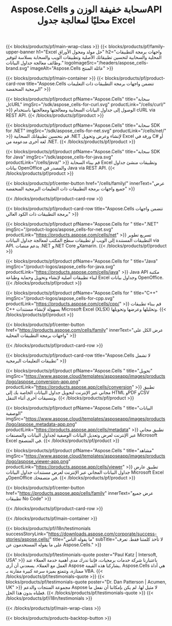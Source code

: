 ﻿---
title: Aspose.Cells سحابة خفيفة الوزن وAPI محليًا لمعالجة جدول Excel
description: توفر السحابة Aspose.Cells مجموعة من أدوات تطوير البرامج (SDK) بلغات برمجة مختلفة، وتبسط الوصول إلى Aspose.Cells REST API، وتعزز الأداء من خلال تصميمها خفيف الوزن.
weight: 50
url: /ar/
---
{{< blocks/products/pf/main-wrap-class >}}
{{< blocks/products/pf/family-upper-banner h1="Excel حل مولد ومحول الأوراق" h2="واجهات برمجة التطبيقات المحلية والسحابية لتحسين تطبيقاتك الأصلية وتطبيقات الويب والسحابة بسلاسة لتوفير وظائف معالجة جداول البيانات." logoImageSrc="/headers/aspose_cells-brand.svg" imageAlt="Aspose.Cells عائلة المنتج" >}}

{{< blocks/products/pf/main-container >}}
{{< blocks/products/pf/product-card-row title="Aspose.Cells تتضمن واجهات برمجة التطبيقات ذات التعليمات البرمجية المنخفضة" >}}

{{< blocks/products/pf/product pfName="Aspose.Cells" title="سحابة لcURL" imgSrc="/sdk/aspose_cells-for-curl.svg" productLink="/cells/curl/" >}}
الوصول إلى جداول البيانات السحابية ومعالجتها ومعالجتها باستخدام cURL via REST API.
{{< /blocks/products/pf/product >}}

{{< blocks/products/pf/product pfName="Aspose.Cells" title="سحابة SDK for .NET" imgSrc="/sdk/aspose_cells-for-net.svg" productLink="/cells/net/" >}}
قم بتحسين تطبيقاتك السحابية .NET لإنشاء وعرض وتحويل Excel ورقة في C# أو لغة أخرى مدعومة من .NET.
{{< /blocks/products/pf/product >}}

{{< blocks/products/pf/product pfName="Aspose.Cells" title="سحابة SDK for Java" imgSrc="/sdk/aspose_cells-for-java.svg" productLink="/cells/java/" >}}
قم ببناء السحابة Excel وتطبيقات منشئ جداول بيانات OpenOffice والمصدر في Java via REST API.
{{< /blocks/products/pf/product >}}

{{< blocks/products/pf/center-button href="/cells/family/" innerText="عرض جميع واجهات برمجة التطبيقات ذات التعليمات البرمجية المنخفضة" >}}

{{< /blocks/products/pf/product-card-row >}}

{{< blocks/products/pf/product-card-row title="Aspose.Cells تتضمن واجهات برمجة التطبيقات ذات الكود العالي" >}}

{{< blocks/products/pf/product pfName="Aspose.Cells for " title=".NET" imgSrc="/product-logos/aspose_cells-for-net.svg" productLink="https://products.aspose.com/cells/net" >}}
تسريع تطوير التطبيقات المستندة إلى الويب أو تطبيقات سطح المكتب لمعالجة جداول البيانات via API. يدعم منصات .NET و.NET Core وXamarin.
{{< /blocks/products/pf/product >}}

{{< blocks/products/pf/product pfName="Aspose.Cells for " title="Java" imgSrc="/product-logos/aspose_cells-for-java.svg" productLink="https://products.aspose.com/cells/java" >}}
Java API مكتبة لبناء تطبيقات أصلية لإنشاء وتحويل وحماية وطباعة Excel وجداول بيانات OpenOffice.
{{< /blocks/products/pf/product >}}

{{< blocks/products/pf/product pfName="Aspose.Cells for " title="C++" imgSrc="/product-logos/aspose_cells-for-cpp.svg" productLink="https://products.aspose.com/cells/cpp/" >}}
قم ببناء تطبيقات C++ بسهولة لإنشاء مستندات Microsoft Excel (XLSX) وتحليلها وعرضها وتحويلها.
{{< /blocks/products/pf/product >}}

{{< blocks/products/pf/center-button href="https://products.aspose.com/cells/family" innerText="عرض الكل على واجهات برمجة التطبيقات المحلية" >}}

{{< /blocks/products/pf/product-card-row >}}

{{< blocks/products/pf/product-card-row title="Aspose.Cells لا تشمل تطبيقات التعليمات البرمجية" >}}

{{< blocks/products/pf/product pfName="Aspose.Cells " title="تحويل" imgSrc="https://www.aspose.cloud/templates/asposeapp/images/products/logo/aspose_conversion-app.png" productLink="https://products.aspose.app/cells/conversion" >}}
تطبيق مجاني عبر الإنترنت لتحويل جداول البيانات الخاصة بك إلى HTML وPDF وCSV وتنسيقات أخرى أثناء التنقل.
{{< /blocks/products/pf/product >}}

{{< blocks/products/pf/product pfName="Aspose.Cells " title="البيانات الوصفية" imgSrc="https://www.aspose.cloud/templates/asposeapp/images/products/logo/aspose_metadata-app.png" productLink="https://products.aspose.app/cells/metadata" >}}
تطبيق مجاني عبر الإنترنت لعرض وتعديل البيانات الوصفية لجداول البيانات والمصنفات Microsoft Excel في المتصفح.
{{< /blocks/products/pf/product >}}

{{< blocks/products/pf/product pfName="Aspose.Cells " title="مشاهد" imgSrc="https://www.aspose.cloud/templates/asposeapp/images/products/logo/aspose_viewer-app.png" productLink="https://products.aspose.app/cells/viewer" >}}
تطبيق عارض جداول البيانات المجاني عبر الإنترنت لعرض مستندات جداول البيانات Microsoft Excel وOpenOffice في متصفحك.
{{< /blocks/products/pf/product >}}

{{< blocks/products/pf/center-button href="https://products.aspose.app/cells/family" innerText="عرض جميع تطبيقات No Code" >}}

{{< /blocks/products/pf/product-card-row >}}

{{< /blocks/products/pf/main-container >}}

{{< blocks/products/pf/i18n/testimonials successStoryLink="https://downloads.aspose.com/corporate/success-stories/aspose.cells/" title="ما يقوله الناس" subTitle="لا تأخذ كلمتنا فقط. تعرف على ما يقوله المستخدمون عن Aspose.Cells." >}}

{{< blocks/products/pf/testimonials-quote poster="Paul Katz | Intersoft, USA" >}}
باعتبارنا شركة خدمات برمجيات، فإننا ندرك مدى أهمية خدمة العملاء عند العمل مع العملاء. يسعدني أن أرى Aspose يشاركنا هذه القيمة. Aspose.Cells هي أداة ممتازة، وتتمتع بميزة سرعة كبيرة مقارنة بـ VBA.
{{< /blocks/products/pf/testimonials-quote >}}
{{< blocks/products/pf/testimonials-quote poster="Dr. Dan Patterson | Acumen, UK" >}}
مجموعة المنتجات والدعم Aspose لا مثيل لها. لم يكن بإمكاننا أن نفعل ما فعلناه بدون هذا الحل.
{{< /blocks/products/pf/testimonials-quote >}}
{{< /blocks/products/pf/i18n/testimonials >}}

{{< /blocks/products/pf/main-wrap-class >}}

{{< blocks/products/products-backtop-button >}}
